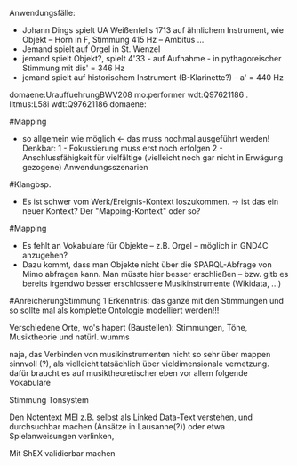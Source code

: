 Anwendungsfälle:

* Johann Dings spielt UA Weißenfells 1713 auf ähnlichem Instrument, wie Objekt – Horn in F, Stimmung 415 Hz – Ambitus ...
* Jemand spielt auf Orgel in St. Wenzel
* jemand spielt Objekt?, spielt 4'33 - auf Aufnahme - in pythagoreischer Stimmung mit dis' = 346 Hz
* jemand spielt auf historischem Instrument (B-Klarinette?) - a' = 440 Hz

domaene:UrauffuehrungBWV208 mo:performer wdt:Q97621186 .
litmus:L58i wdt:Q97621186 domaene:


#Mapping
- so allgemein wie möglich <- das muss nochmal ausgeführt werden!
Denkbar: 
1 - Fokussierung muss erst noch erfolgen
2 - Anschlussfähigkeit für vielfältige (vielleicht noch gar nicht in Erwägung gezogene) Anwendungsszenarien




#Klangbsp.
* Es ist schwer vom Werk/Ereignis-Kontext loszukommen. -> ist das ein neuer Kontext? Der "Mapping-Kontext" oder so?

#Mapping
* Es fehlt an Vokabulare für Objekte – z.B. Orgel – möglich in GND4C anzugehen?
* Dazu kommt, dass man Objekte nicht über die SPARQL-Abfrage von Mimo abfragen kann. Man müsste hier besser erschließen – bzw. gitb es bereits irgendwo besser erschlossene Musikinstrumente (Wikidata, ...)

#AnreicherungStimmung
1 Erkenntnis: das ganze mit den Stimmungen und so sollte mal als komplette Ontologie modelliert werden!!!




Verschiedene Orte, wo's hapert (Baustellen): Stimmungen, Töne, Musiktheorie und natürl. wumms




naja, das Verbinden von musikinstrumenten nicht so sehr über mappen sinnvoll (?), als vielleicht tatsächlich über vieldimensionale vernetzung. dafür braucht es auf musiktheoretischer eben vor allem folgende Vokabulare

Stimmung
Tonsystem




Den Notentext MEI z.B. selbst als Linked Data-Text verstehen, und durchsuchbar machen (Ansätze in Lausanne(?)) oder etwa Spielanweisungen verlinken, 

Mit ShEX validierbar machen